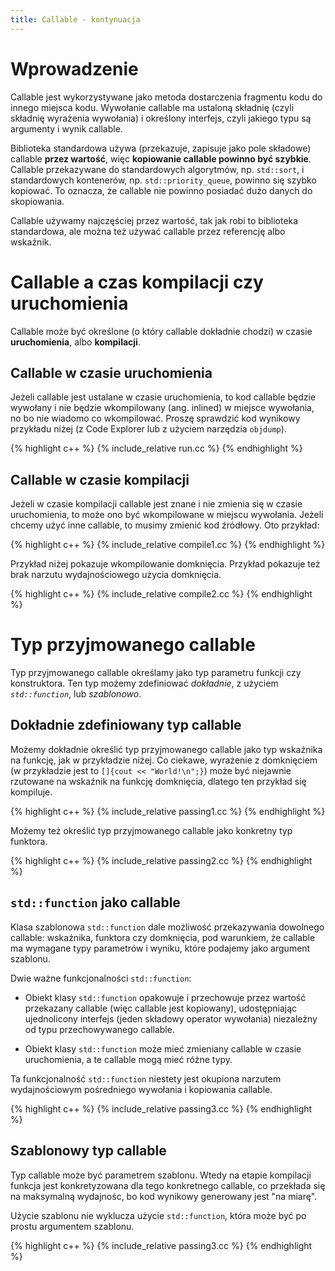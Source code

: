 ```yaml
---
title: Callable - kontynuacja
---
```


# Wprowadzenie

Callable jest wykorzystywane jako metoda dostarczenia fragmentu kodu
do innego miejsca kodu.  Wywołanie callable ma ustaloną składnię
(czyli składnię wyrażenia wywołania) i określony interfejs, czyli
jakiego typu są argumenty i wynik callable.

Biblioteka standardowa używa (przekazuje, zapisuje jako pole składowe)
callable **przez wartość**, więc **kopiowanie callable powinno być
szybkie**.  Callable przekazywane do standardowych algorytmów,
np. `std::sort`, i standardowych kontenerów,
np. `std::priority_queue`, powinno się szybko kopiować.  To oznacza,
że callable nie powinno posiadać dużo danych do skopiowania.

Callable używamy najczęściej przez wartość, tak jak robi to biblioteka
standardowa, ale można też używać callable przez referencję albo
wskaźnik.

# Callable a czas kompilacji czy uruchomienia

Callable może być określone (o który callable dokładnie chodzi) w
czasie **uruchomienia**, albo **kompilacji**.

## Callable w czasie uruchomienia

Jeżeli callable jest ustalane w czasie uruchomienia, to kod callable
będzie wywołany i nie będzie wkompilowany (ang. inlined) w miejsce
wywołania, no bo nie wiadomo co wkompilować.  Proszę sprawdzić kod
wynikowy przykładu niżej (z Code Explorer lub z użyciem narzędzia
`objdump`).

{% highlight c++ %}
{% include_relative run.cc %}
{% endhighlight %}

## Callable w czasie kompilacji

Jeżeli w czasie kompilacji callable jest znane i nie zmienia się w
czasie uruchomienia, to może ono być wkompilowane w miejscu wywołania.
Jeżeli chcemy użyć inne callable, to musimy zmienić kod źródłowy.  Oto
przykład:

{% highlight c++ %}
{% include_relative compile1.cc %}
{% endhighlight %}

Przykład niżej pokazuje wkompilowanie domknięcia.  Przykład pokazuje
też brak narzutu wydajnościowego użycia domknięcia.

{% highlight c++ %}
{% include_relative compile2.cc %}
{% endhighlight %}

# Typ przyjmowanego callable

Typ przyjmowanego callable określamy jako typ parametru funkcji czy
konstruktora.  Ten typ możemy zdefiniować *dokładnie*, z użyciem
*`std::function`*, lub *szablonowo*.

## Dokładnie zdefiniowany typ callable

Możemy dokładnie określić typ przyjmowanego callable jako typ
wskaźnika na funkcję, jak w przykładzie niżej.  Co ciekawe, wyrażenie
z domknięciem (w przykładzie jest to `[]{cout << "World!\n";}`) może
być niejawnie rzutowane na wskaźnik na funkcję domknięcia, dlatego ten
przykład się kompiluje.

{% highlight c++ %}
{% include_relative passing1.cc %}
{% endhighlight %}

Możemy też określić typ przyjmowanego callable jako konkretny typ
funktora.

{% highlight c++ %}
{% include_relative passing2.cc %}
{% endhighlight %}

## `std::function` jako callable

Klasa szablonowa `std::function` dale możliwość przekazywania
dowolnego callable: wskaźnika, funktora czy domknięcia, pod warunkiem,
że callable ma wymagane typy parametrów i wyniku, które podajemy jako
argument szablonu.

Dwie ważne funkcjonalności `std::function`:

* Obiekt klasy `std::function` opakowuje i przechowuje przez wartość
  przekazany callable (więc callable jest kopiowany), udostępniając
  ujednolicony interfejs (jeden składowy operator wywołania)
  niezależny od typu przechowywanego callable.

* Obiekt klasy `std::function` może mieć zmieniany callable w czasie
  uruchomienia, a te callable mogą mieć różne typy.

Ta funkcjonalność `std::function` niestety jest okupiona narzutem
wydajnościowym pośredniego wywołania i kopiowania callable.

{% highlight c++ %}
{% include_relative passing3.cc %}
{% endhighlight %}

## Szablonowy typ callable

Typ callable może być parametrem szablonu.  Wtedy na etapie kompilacji
funkcja jest konkretyzowana dla tego konkretnego callable, co
przekłada się na maksymalną wydajnośc, bo kod wynikowy generowany jest
"na miarę".

Użycie szablonu nie wyklucza użycie `std::function`, która może być po
prostu argumentem szablonu.

{% highlight c++ %}
{% include_relative passing3.cc %}
{% endhighlight %}

<!-- LocalWords: callable -->

